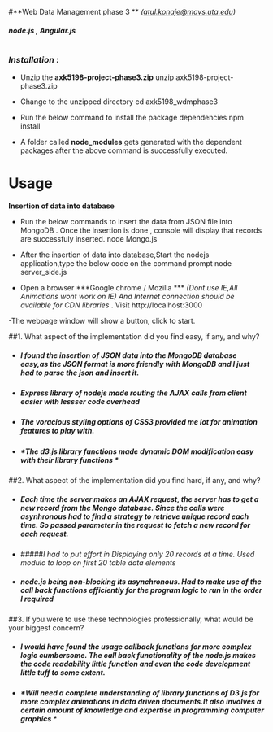 #**Web Data Management phase 3 **  *(atul.konaje@mavs.uta.edu)*    

##### *node.js , Angular.js*
#     
#   

### *Installation* :
 - Unzip the  **axk5198-project-phase3.zip**
         unzip axk5198-project-phase3.zip
		
- Change to the unzipped directory
        cd axk5198_wdmphase3
		
- Run the below command to install the package dependencies
        npm install

- A folder called **node_modules** gets generated with the dependent packages after the above command is successfully executed.

 # **Usage**
  **Insertion of data into database**
- Run the below commands to insert the data from JSON file into MongoDB . Once the insertion is done , console will display that records are successfuly inserted.
        node Mongo.js

- After the insertion of data into database,Start the nodejs application,type the below code on the command prompt
        node server_side.js
- Open a browser ***Google chrome / Mozilla ***  *(Dont use IE,All Animations wont work on IE) And Internet connection should be available for CDN libraries* .           Visit http://localhost:3000

-The webpage window will show a button, click to start.

##1.    What aspect of the implementation did you find easy, if any, and why?

*  ##### *I found the insertion of JSON data into the MongoDB database easy,as the JSON format is more friendly with MongoDB and I just had to parse the json and insert it.*

*  ##### *Express library of nodejs made routing the AJAX calls from client easier with lessser code overhead*
*  ##### *The voracious styling options of CSS3 provided me lot for animation features to play with.*
*  ##### *The d3.js library functions made dynamic DOM modification easy with their library functions *

##2. What aspect of the implementation did you find hard, if any, and why?
* ##### *Each time the server makes an AJAX request, the server has to get a new record from the Mongo database. Since the calls were asynhronous had to find a strategy to retrieve unique record each time. So passed parameter in the request  to fetch a new record for each request.*
* #####*I had to put effort in Displaying only 20 records at a time. Used modulo to loop on first 20 table data elements*
*  ##### *node.js being non-blocking its asynchronous. Had to make use of the call back functions efficiently for the program logic to run in the order I required*

##3. If you were to use these technologies professionally, what would be your biggest concern?
* ##### *I would have found the usage callback functions for more complex logic cumbersome. The call back functionality of the node.js makes the code readability little function and even the code development little tuff  to some extent.*
* ##### *Will need a complete understanding of library functions of D3.js for more complex animations in data driven documents.It also involves a certain amount of knowledge and expertise in programming computer graphics  *

 




  

